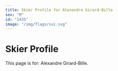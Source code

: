 ```yaml
---
title: Skier Profile for Alexandre Girard-Bille
sex: "M"
id: "1435"
image: "/img/flags/sui.svg" 
---
```


# Skier Profile

This page is for: Alexandre Girard-Bille.
    